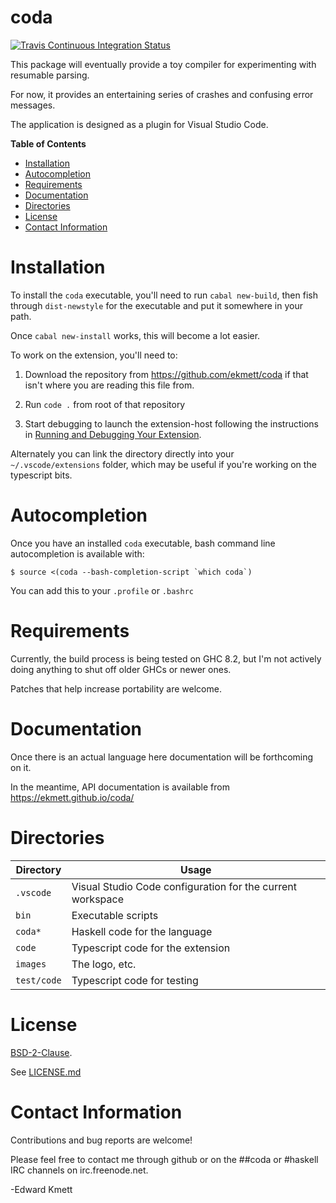 # coda

[![Travis Continuous Integration Status][travis-img]][travis]

This package will eventually provide a toy compiler for experimenting with resumable parsing.

For now, it provides an entertaining series of crashes and confusing error messages.

The application is designed as a plugin for Visual Studio Code.

**Table of Contents**

- [Installation](#installation)
- [Autocompletion](#autocompletion)
- [Requirements](#requirements)
- [Documentation](#documentation)
- [Directories](#directories)
- [License](#license)
- [Contact Information](#contact-information)

Installation
============

To install the `coda` executable, you'll need to run `cabal new-build`, then fish through `dist-newstyle` for the executable and put it somewhere in your path.

Once `cabal new-install` works, this will become a lot easier.

To work on the extension, you'll need to:

1. Download the repository from <https://github.com/ekmett/coda> if that isn't where you are reading this file from.

2. Run `code .` from root of that repository

3. Start debugging to launch the extension-host following the instructions in [Running and Debugging Your Extension][debugging-extensions].

Alternately you can link the directory directly into your `~/.vscode/extensions` folder, which may be useful if you're working on the typescript bits.

Autocompletion
==============

Once you have an installed `coda` executable, bash command line autocompletion is available with:

```
$ source <(coda --bash-completion-script `which coda`)
```

You can add this to your `.profile` or `.bashrc`

Requirements
============

Currently, the build process is being tested on GHC 8.2, but I'm not actively doing anything to shut off older GHCs or newer ones.

Patches that help increase portability are welcome.

Documentation
=============

Once there is an actual language here documentation will be forthcoming on it.

In the meantime, API documentation is available from https://ekmett.github.io/coda/

Directories
===========

| Directory     | Usage |
| ------------- | ----- |
| `.vscode`     | Visual Studio Code configuration for the current workspace |
| `bin`         | Executable scripts |
| `coda*`       | Haskell code for the language |
| `code`        | Typescript code for the extension |
| `images`      | The logo, etc. |
| `test/code`   | Typescript code for testing |

License
=======

[BSD-2-Clause](https://opensource.org/licenses/BSD-2-Clause).

See [LICENSE.md](LICENSE.md)

Contact Information
===================

Contributions and bug reports are welcome!

Please feel free to contact me through github or on the ##coda or #haskell IRC channels on irc.freenode.net.

-Edward Kmett

 [debugging-extensions]: https://code.visualstudio.com/docs/extensions/debugging-extensions
 [shake]: http://shakebuild.com/
 [travis]: http://travis-ci.org/ekmett/coda
 [travis-img]: https://secure.travis-ci.org/ekmett/coda.png?branch=master
